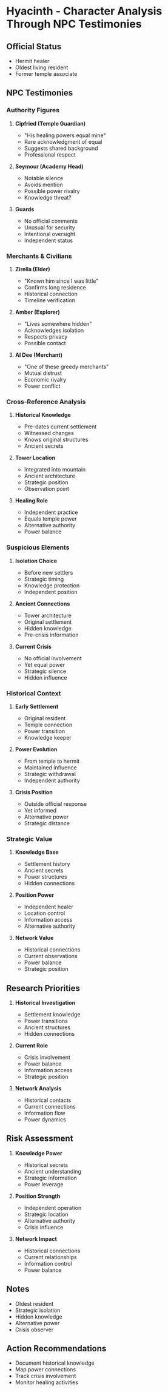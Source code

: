 # Hyacinth - Character Analysis Through NPC Testimonies

## Official Status
- Hermit healer
- Oldest living resident
- Former temple associate

## NPC Testimonies

### Authority Figures

1. **Cipfried (Temple Guardian)**
   - "His healing powers equal mine"
   - Rare acknowledgment of equal
   - Suggests shared background
   - Professional respect

2. **Seymour (Academy Head)**
   - Notable silence
   - Avoids mention
   - Possible power rivalry
   - Knowledge threat?

3. **Guards**
   - No official comments
   - Unusual for security
   - Intentional oversight
   - Independent status

### Merchants & Civilians

1. **Zirella (Elder)**
   - "Known him since I was little"
   - Confirms long residence
   - Historical connection
   - Timeline verification

2. **Amber (Explorer)**
   - "Lives somewhere hidden"
   - Acknowledges isolation
   - Respects privacy
   - Possible contact

3. **Al Dee (Merchant)**
   - "One of these greedy merchants"
   - Mutual distrust
   - Economic rivalry
   - Power conflict

### Cross-Reference Analysis

1. **Historical Knowledge**
   - Pre-dates current settlement
   - Witnessed changes
   - Knows original structures
   - Ancient secrets

2. **Tower Location**
   - Integrated into mountain
   - Ancient architecture
   - Strategic position
   - Observation point

3. **Healing Role**
   - Independent practice
   - Equals temple power
   - Alternative authority
   - Power balance

### Suspicious Elements

1. **Isolation Choice**
   - Before new settlers
   - Strategic timing
   - Knowledge protection
   - Independent position

2. **Ancient Connections**
   - Tower architecture
   - Original settlement
   - Hidden knowledge
   - Pre-crisis information

3. **Current Crisis**
   - No official involvement
   - Yet equal power
   - Strategic silence
   - Hidden influence

### Historical Context

1. **Early Settlement**
   - Original resident
   - Temple connection
   - Power transition
   - Knowledge keeper

2. **Power Evolution**
   - From temple to hermit
   - Maintained influence
   - Strategic withdrawal
   - Independent authority

3. **Crisis Position**
   - Outside official response
   - Yet informed
   - Alternative power
   - Strategic distance

### Strategic Value

1. **Knowledge Base**
   - Settlement history
   - Ancient secrets
   - Power structures
   - Hidden connections

2. **Position Power**
   - Independent healer
   - Location control
   - Information access
   - Alternative authority

3. **Network Value**
   - Historical connections
   - Current observations
   - Power balance
   - Strategic position

## Research Priorities

1. **Historical Investigation**
   - Settlement knowledge
   - Power transitions
   - Ancient structures
   - Hidden connections

2. **Current Role**
   - Crisis involvement
   - Power balance
   - Information access
   - Strategic position

3. **Network Analysis**
   - Historical contacts
   - Current connections
   - Information flow
   - Power dynamics

## Risk Assessment

1. **Knowledge Power**
   - Historical secrets
   - Ancient understanding
   - Strategic information
   - Power leverage

2. **Position Strength**
   - Independent operation
   - Strategic location
   - Alternative authority
   - Crisis influence

3. **Network Impact**
   - Historical connections
   - Current relationships
   - Information control
   - Power balance

## Notes
- Oldest resident
- Strategic isolation
- Hidden knowledge
- Alternative power
- Crisis observer

## Action Recommendations
- Document historical knowledge
- Map power connections
- Track crisis involvement
- Monitor healing activities 